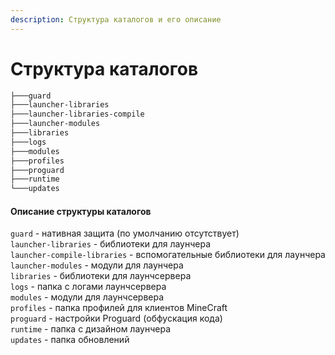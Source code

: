 ```yaml
---
description: Структура каталогов и его описание
---
```

# Структура каталогов  

```bash
├───guard
├───launcher-libraries
├───launcher-libraries-compile
├───launcher-modules
├───libraries
├───logs
├───modules
├───profiles
├───proguard
├───runtime
└───updates
```

#### Описание структуры каталогов

`guard` - нативная защита (по умолчанию отсутствует)  
`launcher-libraries` - библиотеки для лаунчера  
`launcher-compile-libraries` - вспомогательные библиотеки для лаунчера  
`launcher-modules` - модули для лаунчера  
`libraries` - библиотеки для лаунчсервера  
`logs` - папка с логами лаунчсервера  
`modules` - модули для лаунчсервера  
`profiles` - папка профилей для клиентов MineCraft  
`proguard` - настройки Proguard (обфускация кода)  
`runtime` - папка с дизайном лаунчера  
`updates` - папка обновлений
